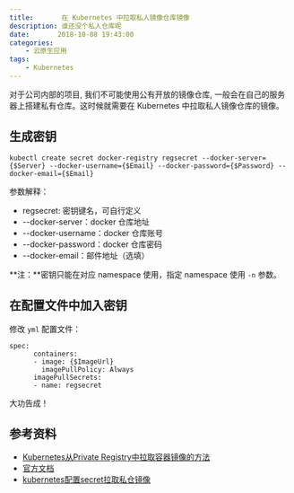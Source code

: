 ```yaml
---
title:       在 Kubernetes 中拉取私人镜像仓库镜像
description: 谁还没个私人仓库呢
date:       2018-10-08 19:43:00
categories:
    - 云原生应用
tags:
    - Kubernetes
---
```


对于公司内部的项目, 我们不可能使用公有开放的镜像仓库, 一般会在自己的服务器上搭建私有仓库。这时候就需要在 Kubernetes 中拉取私人镜像仓库的镜像。

## 生成密钥

```
kubectl create secret docker-registry regsecret --docker-server={$Server} --docker-username={$Email} --docker-password={$Password} --docker-email={$Email}
```

参数解释：

- regsecret: 密钥键名，可自行定义
- --docker-server：docker 仓库地址
- --docker-username：docker 仓库账号
- --docker-password：docker 仓库密码
- --docker-email：邮件地址（选填）

**注：**密钥只能在对应 namespace 使用，指定 namespace 使用 `-n` 参数。

## 在配置文件中加入密钥

修改 `yml` 配置文件：

```
spec:
      containers:
      - image: {$ImageUrl}
        imagePullPolicy: Always
      imagePullSecrets:
      - name: regsecret
```

大功告成！

## 参考资料

- [Kubernetes从Private Registry中拉取容器镜像的方法](https://tonybai.com/2016/11/16/how-to-pull-images-from-private-registry-on-kubernetes-cluster/)
- [官方文档](https://kubernetes.io/cn/docs/concepts/containers/images/)
- [kubernetes配置secret拉取私仓镜像](https://www.jianshu.com/p/fd13c2762d81)